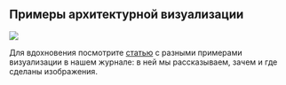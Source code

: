 ## Примеры архитектурной визуализации

![](/img/RHV_3/1648061895_b313cover.jpg#rounded)

Для вдохновения посмотрите [статью](https://softculture.cc/blog/entries/articles/stili-i-priemy-arhitekturnoy-vizualizatsii) с разными примерами визуализации в нашем журнале: в ней мы рассказываем, зачем и где сделаны изображения.
